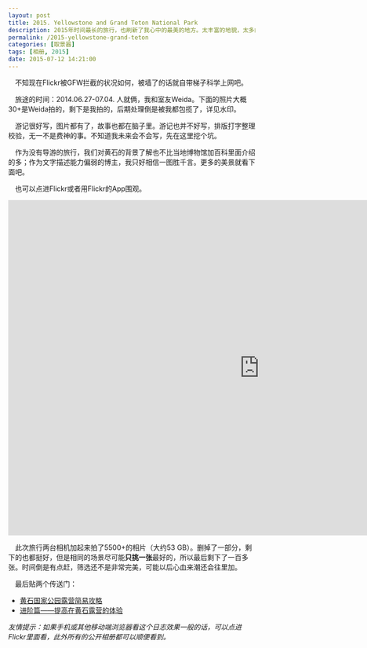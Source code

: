 ```yaml
---
layout: post
title: 2015. Yellowstone and Grand Teton National Park
description: 2015年时间最长的旅行，也刷新了我心中的最美的地方。太丰富的地貌，太多的地质奇迹。黄石国家公园，大提顿国家公园，美不胜收的奇观。
permalink: /2015-yellowstone-grand-teton
categories: [取景器]
tags: [相册, 2015]
date: 2015-07-12 14:21:00
--- 
```


　不知现在Flickr被GFW拦截的状况如何，被墙了的话就自带梯子科学上网吧。

　旅途的时间：2014.06.27-07.04. 人就俩，我和室友Weida。下面的照片大概30+是Weida拍的，剩下是我拍的，后期处理倒是被我都包揽了，详见水印。

　游记很好写，图片都有了，故事也都在脑子里。游记也并不好写，排版打字整理校验，无一不是费神的事。不知道我未来会不会写，先在这里挖个坑。

　作为没有导游的旅行，我们对黄石的背景了解也不比当地博物馆加百科里面介绍的多；作为文字描述能力偏弱的博主，我只好相信一图胜千言。更多的美景就看下面吧。

　也可以点进Flickr或者用Flickr的App围观。

<iframe src="https://www.flickr.com/photos/lanternd/sets/72157655789538381/player/" width="1024" height="683" frameborder="0" allowfullscreen="allowfullscreen"></iframe>

　此次旅行两台相机加起来拍了5500+的相片（大约53 GB）。删掉了一部分，剩下的也都挺好，但是相同的场景尽可能**只挑一张**最好的，所以最后剩下了一百多张。时间倒是有点赶，筛选还不是非常完美，可能以后心血来潮还会往里加。

　最后贴两个传送门：

- [黄石国家公园露营简易攻略](/yellowstone-camping-guide/)
- [进阶篇——提高在黄石露营的体验](/tips-for-ynp-camping/)

*友情提示：如果手机或其他移动端浏览器看这个日志效果一般的话，可以点进Flickr里面看，此外所有的公开相册都可以顺便看到。*